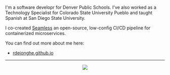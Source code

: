 I'm a software developr for Denver Public Schools. I've also worked as a Technology Specialist for Colorado State University Pueblo and taught Spanish at San Diego State University.

I co-created [Seamless](https://seamless-cicd.com/) an open-source, low-config CI/CD pipeline for containerized microservices.

You can find out more about me here:
- [rdejonghe.github.io](https://www.rdejonghe.github.io/)

---
<p align="center">
  <a href="https://skillicons.dev">
    <img src="https://skillicons.dev/icons?i=ruby,js,ts,express,postgres,react" />
  </a>
</p>

<!--
**RDeJonghe/RDeJonghe** is a ✨ _special_ ✨ repository because its `README.md` (this file) appears on your GitHub profile.
-->
